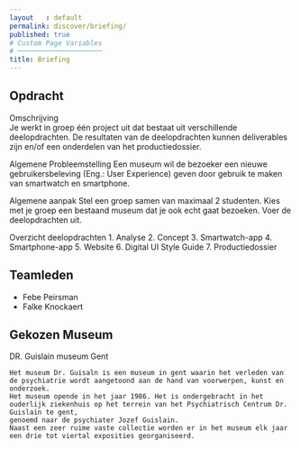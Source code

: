 ```yaml
---
layout   : default
permalink: discover/briefing/
published: true
# Custom Page Variables
# ─────────────────────
title: Briefing
---
```


Opdracht
--------

Omschrijving   
    Je werkt in groep één project uit dat bestaat uit verschillende deelopdrachten. De resultaten van de deelopdrachten kunnen deliverables zijn en/of een onderdelen van het productiedossier.

Algemene Probleemstelling
    Een museum wil de bezoeker een nieuwe gebruikersbeleving (Eng.: User Experience) geven door gebruik te maken van smartwatch en smartphone.

Algemene aanpak
    Stel een groep samen van maximaal 2 studenten. Kies met je groep een bestaand museum dat je ook echt gaat bezoeken. Voer de deelopdrachten uit.

Overzicht deelopdrachten
    1. Analyse
    2. Concept
    3. Smartwatch-app
    4. Smartphone-app
    5. Website
    6. Digital UI Style Guide
    7. Productiedossier

Teamleden
---------

 - Febe Peirsman
 - Falke Knockaert

Gekozen Museum
--------------

DR. Guislain museum Gent

    Het museum Dr. Guisaln is een museum in gent waarin het verleden van de psychiatrie wordt aangetoond aan de hand van voorwerpen, kunst en onderzoek. 
    Het museum opende in het jaar 1986. Het is ondergebracht in het ouderlijk ziekenhuis op het terrein van het Psychiatrisch Centrum Dr. Guislain te gent,
    genoemd naar de psychiater Jozef Guislain.
    Naast een zeer ruime vaste collectie worden er in het museum elk jaar een drie tot viertal exposities georganiseerd. 